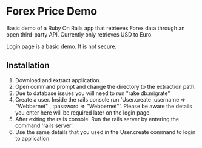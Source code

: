 # Forex Price Demo

Basic demo of a Ruby On Rails app that retrieves Forex data through an open third-party API.
Currently only retrieves USD to Euro.

Login page is a basic demo. It is not secure.

## Installation

1. Download and extract application.
2. Open command prompt and change the directory to the extraction path.
3. Due to database issues you will need to run "rake db:migrate"
4. Create a user. Inside the rails console run 'User.create :username => "Webbernet" , :password => "Webbernet"'. Please be aware the details you enter here will be required later on the login page.
5. After exiting the rails console. Run the rails server by entering the command 'rails server'.
6. Use the same details that you used in the User.create command to login to application.

